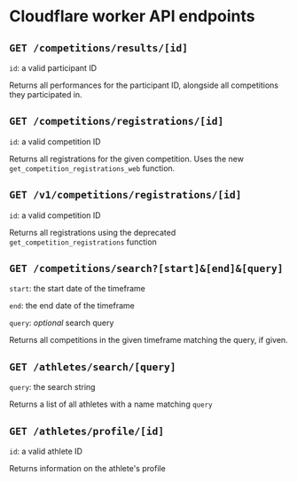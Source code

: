 # Cloudflare worker API endpoints
`GET /competitions/results/[id]`
---
`id`: a valid participant ID

Returns all performances for the participant ID, alongside all competitions they participated in.

`GET /competitions/registrations/[id]`
---
`id`: a valid competition ID

Returns all registrations for the given competition. Uses the new `get_competition_registrations_web` function.

`GET /v1/competitions/registrations/[id]`
---
`id`: a valid competition ID

Returns all registrations using the deprecated `get_competition_registrations` function

`GET /competitions/search?[start]&[end]&[query]`
---
`start`: the start date of the timeframe

`end`: the end date of the timeframe

`query`: *optional* search query

Returns all competitions in the given timeframe matching the query, if given.

`GET /athletes/search/[query]`
---
`query`: the search string

Returns a list of all athletes with a name matching `query`

`GET /athletes/profile/[id]`
---
`id`: a valid athlete ID

Returns information on the athlete's profile
